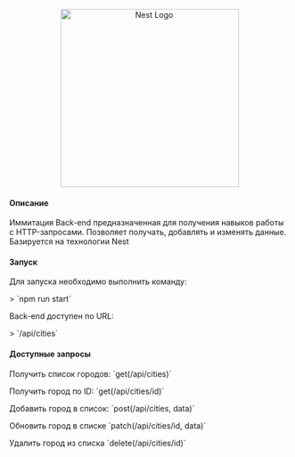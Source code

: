 <p align="center">
  <a href="http://nestjs.com/" target="blank"><img src="https://nestjs.com/img/logo_text.svg" width="320" alt="Nest Logo" /></a>
</p>

<h4>Описание</h4>
<p>Иммитация Back-end предназначенная для получения навыков работы с HTTP-запросами. Позволяет получать, добавлять и изменять данные. Базируется на технологии Nest</p>

<h4>Запуск</h4>
<p>Для запуска необходимо выполнить команду: </p> 
> `npm run start`
<p>Back-end доступен по URL: </p>
> `/api/cities`

<h4>Доступные запросы</h4>
<p>Получить список городов: `get(/api/cities)`</p>
<p>Получить город по ID: `get(/api/cities/id)`</p>
<p>Добавить город в список: `post(/api/cities, data)`</p>
<p>Обновить город в списке `patch(/api/cities/id, data)`</p>
<p>Удалить город из списка `delete(/api/cities/id)`</p>
